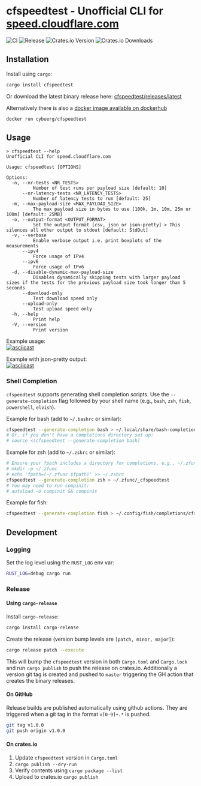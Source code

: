 # cfspeedtest - Unofficial CLI for [speed.cloudflare.com](https://speed.cloudflare.com)
![CI](https://github.com/code-inflation/cfspeedtest/actions/workflows/CI.yml/badge.svg)
![Release](https://github.com/code-inflation/cfspeedtest/actions/workflows/release.yaml/badge.svg)
![Crates.io Version](https://img.shields.io/crates/v/cfspeedtest)
![Crates.io Downloads](https://img.shields.io/crates/d/cfspeedtest?label=Crates.io%20downloads)


## Installation
Install using `cargo`:
```sh
cargo install cfspeedtest
```

Or download the latest binary release here: [cfspeedtest/releases/latest](https://github.com/code-inflation/cfspeedtest/releases/latest)

Alternatively there is also a [docker image available on dockerhub](https://hub.docker.com/r/cybuerg/cfspeedtest)
```sh
docker run cybuerg/cfspeedtest
```

## Usage
```
> cfspeedtest --help
Unofficial CLI for speed.cloudflare.com

Usage: cfspeedtest [OPTIONS]

Options:
  -n, --nr-tests <NR_TESTS>
          Number of test runs per payload size [default: 10]
      --nr-latency-tests <NR_LATENCY_TESTS>
          Number of latency tests to run [default: 25]
  -m, --max-payload-size <MAX_PAYLOAD_SIZE>
          The max payload size in bytes to use [100k, 1m, 10m, 25m or 100m] [default: 25MB]
  -o, --output-format <OUTPUT_FORMAT>
          Set the output format [csv, json or json-pretty] > This silences all other output to stdout [default: StdOut]
  -v, --verbose
          Enable verbose output i.e. print boxplots of the measurements
      --ipv4
          Force usage of IPv4
      --ipv6
          Force usage of IPv6
  -d, --disable-dynamic-max-payload-size
          Disables dynamically skipping tests with larger payload sizes if the tests for the previous payload size took longer than 5 seconds
      --download-only
          Test download speed only
      --upload-only
          Test upload speed only
  -h, --help
          Print help
  -V, --version
          Print version
```

Example usage:  
[![asciicast](https://asciinema.org/a/Moun5mFB1sm1VFkkFljG9UGyz.svg)](https://asciinema.org/a/Moun5mFB1sm1VFkkFljG9UGyz)

Example with json-pretty output:  
[![asciicast](https://asciinema.org/a/P6IUAADtaCq3bT18GbYVHmksA.svg)](https://asciinema.org/a/P6IUAADtaCq3bT18GbYVHmksA)

### Shell Completion

`cfspeedtest` supports generating shell completion scripts. Use the `--generate-completion` flag followed by your shell name (e.g., `bash`, `zsh`, `fish`, `powershell`, `elvish`).

Example for bash (add to `~/.bashrc` or similar):
```sh
cfspeedtest --generate-completion bash > ~/.local/share/bash-completion/completions/cfspeedtest
# Or, if you don't have a completions directory set up:
# source <(cfspeedtest --generate-completion bash)
```

Example for zsh (add to `~/.zshrc` or similar):
```sh
# Ensure your fpath includes a directory for completions, e.g., ~/.zfunc
# mkdir -p ~/.zfunc
# echo 'fpath=(~/.zfunc $fpath)' >> ~/.zshrc
cfspeedtest --generate-completion zsh > ~/.zfunc/_cfspeedtest
# You may need to run compinit:
# autoload -U compinit && compinit
```

Example for fish:
```sh
cfspeedtest --generate-completion fish > ~/.config/fish/completions/cfspeedtest.fish
```


## Development

### Logging
Set the log level using the `RUST_LOG` env var:  
```sh
RUST_LOG=debug cargo run
```
### Release
#### Using `cargo-release`
Install `cargo-release`:
```sh
cargo install cargo-release
```
Create the release (version bump levels are `[patch, minor, major]`):
```sh
cargo release patch --execute
```
This will bump the `cfspeedtest` version in both `Cargo.toml` and `Cargo.lock` and run `cargo publish` to push the release on crates.io. Additionally a version git tag is created and pushed to `master` triggering the GH action that creates the binary releases.

#### On GitHub
Release builds are published automatically using github actions. They are triggered when a git tag in the format `v[0-9]+.*` is pushed.
```sh
git tag v1.0.0
git push origin v1.0.0
```
#### On crates.io
1. Update `cfspeedtest` version in `Cargo.toml`
2. `cargo publish --dry-run`
3. Verify contents using `cargo package --list`
4. Upload to crates.io `cargo publish`
